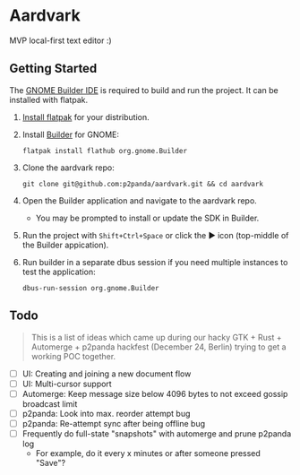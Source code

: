# Aardvark

MVP local-first text editor :)

## Getting Started

The [GNOME Builder IDE](https://builder.readthedocs.io/) is required to build
and run the project. It can be installed with flatpak.

1. [Install flatpak](https://flatpak.org/setup/) for your distribution.

2. Install [Builder](https://flathub.org/apps/org.gnome.Builder) for GNOME:

    `flatpak install flathub org.gnome.Builder`

3. Clone the aardvark repo:

    `git clone git@github.com:p2panda/aardvark.git && cd aardvark`

4. Open the Builder application and navigate to the aardvark repo.
   - You may be prompted to install or update the SDK in Builder.

5. Run the project with `Shift+Ctrl+Space` or click the ► icon (top-middle of
   the Builder appication).

6. Run builder in a separate dbus session if you need multiple instances to
   test the application:

    `dbus-run-session org.gnome.Builder`

## Todo

> This is a list of ideas which came up during our hacky GTK + Rust + Automerge + p2panda hackfest (December 24, Berlin) trying to get a working POC together.

- [ ] UI: Creating and joining a new document flow
- [ ] UI: Multi-cursor support
- [ ] Automerge: Keep message size below 4096 bytes to not exceed gossip broadcast limit
- [ ] p2panda: Look into max. reorder attempt bug
- [ ] p2panda: Re-attempt sync after being offline bug
- [ ] Frequently do full-state "snapshots" with automerge and prune p2panda log
    - For example, do it every x minutes or after someone pressed "Save"?
